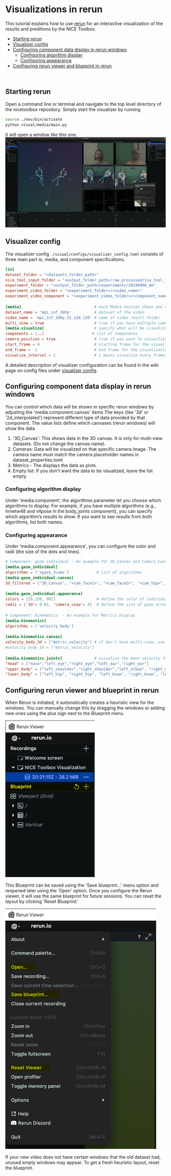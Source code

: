 # Visualizations in rerun

This tutorial explains how to use [rerun](rerun.io) for an interactive visualization of the results and preditions by the NICE Toolbox.



- [Starting rerun](#starting-rerun)
- [Visualizer config](#visualizer-config)
- [Configuring component data display in rerun windows](#configuring-component-data-display-in-rerun-windows)
    - [Configuring algorithm display](#configuring-algorithm-display)
    - [Configuring appearance](#configuring-appearance)
- [Configuring rerun viewer and blueprint in rerun](#configuring-rerun-viewer-and-blueprint-in-rerun)

<br>


## Starting rerun

Open a command line or terminal and navigate to the top level directory of the nicetoolbox repository. Simply start the visualizer by running
```bash
source ./env/bin/activate
python visual/media/main.py
```

It will open a window like this one:
![Visualization example in Rerun](../graphics/rerun_example.png)






## Visualizer config

The visualizer config `./visual/configs/visualizer_config.toml` consists of three main part io, media, and component specifications. 

```toml
[io]
dataset_folder = "<datasets_folder_path>"                                 # main dataset folder
nice_tool_input_folder = "<output_folder_path>/raw_processed/isa_tool_input/<dataset_name>_<session_ID>_<sequence_ID>" # raw_processed input data
experiment_folder = "<output_folder_path>/experiments/20240906_mm"        # NICE Toolbox experiment output
experiment_video_folder = "<experiment_folder>/<video_name>"              # NICE Toolbox output folder for the specific video.
experiment_video_component = "<experiment_video_folder>/<component_name>" # NICE Toolbox output folder for the specific component

[media]                                # each Media session shows one video results.
dataset_name = 'mpi_inf_3dhp'          # dataset of the video
video_name = 'mpi_inf_3dhp_S1_s20_l20' # name of video result folder
multi_view = true                      # true if you have multiple cameras, otherwise set it to false
[media.visualize]                      # specify what will be visualized
components = [..]                     # list of components
camera_position = true                 # true if you want to visuailize camera position -- requires extrinsic information of the camera
start_frame = 0                        # starting frame for the visualization
end_frame = -1                         # end frame for the visualization, -1 means process until the end of the video
visualize_interval = 1                 # 1 means visualize every frame; change the parameter accordingly if you want to visualize every x frames
```

A detailed description of visualizer configuration can be found in the wiki page on config files under [visualizer config](../wikis/wiki_config_files.md#visualizer-config).






## Configuring component data display in rerun windows

You can control which data will be shown in specific rerun windows by adjusting the 'media.component.canvas' items
The keys (like '3d' or '2d_interpolated') represent different type of data provided by that component.
The value lists define which canvases (rerun windows) will show the data
1. '3D_Canvas': This shows data in the 3D canvas. It is only for multi-view datasets. (Do not change the canvas name).
2. Cameras: Data will be visualized on that specific camera image. The camera name must match the camera placeholder names in dataset_properties.toml
3. Metrics - The displays the data as plots.
4. Empty list: If you don't want the data to be visualized, leave the list empty.


### Configuring algorithm display

Under 'media.component', the algorithms parameter let you choose which algorithms to display.
For example, if you have multiple algorithms (e.g., hrnetw48 and vitpose in the body_joints component),
you can specify which algorithm’s results to show.
If you want to see results from both algorithms, list both names.


### Configuring appearance

Under 'media.component.appearance', you can configure the color and radii (the size of the dots and lines).

```toml
# Component: gaze individual - An example for 3D_Canvas and Camera Canvases
[media.gaze_individual]
algorithms = ['xgaze_3cams']            # list of algorithms
[media.gaze_individual.canvas]
3d_filtered = ["3D_Canvas", "<cam_face1>", "<cam_face2>", "<cam_top>", "<cam_front>"] ## key options 3d, 3d_filtered ## value options: [3D_Canvas], [3D_Canvas, camera names], [camera names], []
                                                                                      ## Note: Delete '3D_Canvas' if you don't have a multi-view setup.
[media.gaze_individual.appearance]
colors = [[0,150, 90]]                  # define the color of individual gaze
radii = {'3d'= 0.01, 'camera_view'= 4}  # define the size of gaze arrow in 3D_Canvas and camera views

# Component: kinematics  - An example for Metrics Display 
[media.kinematics]
algorithms = ['velocity_body']

[media.kinematics.canvas]
velocity_body_3d = ["metric_velocity"] # if don't have multi-view, use velocity_body_2d
#velocity_body_2d = ["metric_velocity"]

[media.kinematics.joints]              # visualize the mean velocity for the given bodyparts.
"head" = ["nose","left_eye","right_eye","left_ear","right_ear"]
"upper_body" = ["left_shoulder","right_shoulder","left_elbow", "right_elbow", "left_wrist", "right_wrist"]  # Indices of keypoints belonging to the upper body
"lower_body" = ["left_hip", "right_hip", "left_knee", "right_knee", "left_ankle", "right_ankle"]

```








## Configuring rerun viewer and blueprint in rerun
When Rerun is initiated, it automatically creates a heuristic view for the windows. 
You can manually change this by dragging the windows or adding new ones using the plus sign next to the Blueprint menu.

![../graphics/rerun_blueprint.png](../graphics/rerun_blueprint.png)  

This Blueprint can be saved using the 'Save blueprint...' menu option and reopened later using the 
'Open' option. Once you configure the Rerun viewer, it will use the same blueprint for future sessions. 
You can reset the layout by clicking 'Reset Blueprint.'

![../graphics/rerun_viewer.png](../graphics/rerun_viewer.png)

If your new video does not have certain windows that the old dataset had, unused empty windows may appear. 
To get a fresh heuristic layout, reset the blueprint.

 